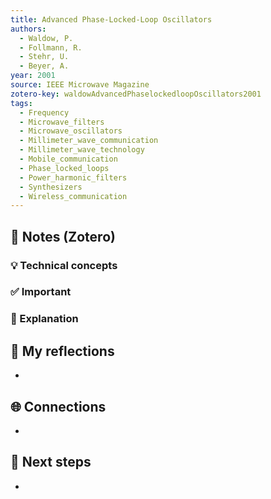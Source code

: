 ```yaml
---
title: Advanced Phase-Locked-Loop Oscillators
authors:
  - Waldow, P.
  - Follmann, R.
  - Stehr, U.
  - Beyer, A.
year: 2001
source: IEEE Microwave Magazine
zotero-key: waldowAdvancedPhaselockedloopOscillators2001
tags:
  - Frequency
  - Microwave_filters
  - Microwave_oscillators
  - Millimeter_wave_communication
  - Millimeter_wave_technology
  - Mobile_communication
  - Phase_locked_loops
  - Power_harmonic_filters
  - Synthesizers
  - Wireless_communication
---
```


## 🔗 Notes (Zotero)
### 💡 Technical concepts


### ✅️ Important


### ️🔶 Explanation



## 📝 My reflections
- 

## 🌐 Connections
- 

## 🧭 Next steps
- 
